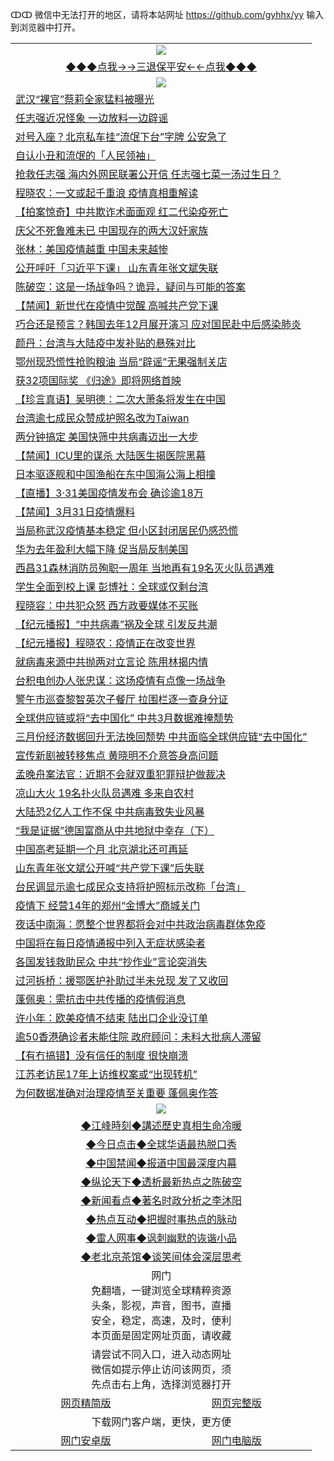 ↀↀ 微信中无法打开的地区，请将本站网址 https://github.com/gyhhx/yy 输入到浏览器中打开。 

 <table>
  <tr>
    <td colspan="2" align=center><img src="https://github.com/gyhhx/image-upload/blob/master/3t%20(1).jpg"></td>
 </tr>
 <tr><td colspan="2" align="center"><a href="https://xfine.casa/oo.aspx?name=ogQuit&key=exgxucyqmkwgvwch&from=yy">◆◆◆点我→→三退保平安←←点我◆◆◆</a></td></tr>
  <tr>
    <td colspan="2" align=center><img src="https://cdn.jsdelivr.net/gh/gyoupiodf/im1/%E7%BD%91%E9%97%A8%E6%96%B0%E9%97%BB1.jpg"></td>
 </tr>

<tr><td colspan="2" align="left"><a href="https://xfine.casa/?name=c1151027&key=exgxucyqmkwgvwch&from=yy">武汉“裸官”蔡莉全家猛料被曝光</a></td></tr>
<tr><td colspan="2" align="left"><a href="https://xfine.casa/?name=c1151008&key=exgxucyqmkwgvwch&from=yy">任志强近况怪象 一边放料一边辟谣</a></td></tr>
<tr><td colspan="2" align="left"><a href="https://xfine.casa/?name=c1151018&key=exgxucyqmkwgvwch&from=yy">对号入座？北京私车挂“流氓下台”字牌 公安急了</a></td></tr>
<tr><td colspan="2" align="left"><a href="https://xfine.casa/?name=c1151060&key=exgxucyqmkwgvwch&from=yy">自认小丑和流氓的「人民领袖」</a></td></tr>
<tr><td colspan="2" align="left"><a href="https://xfine.casa/?name=c1151061&key=exgxucyqmkwgvwch&from=yy">抢救任志强 海内外网民联署公开信 任志强七菜一汤过生日？</a></td></tr>
<tr><td colspan="2" align="left"><a href="https://xfine.casa/?name=c1151050&key=exgxucyqmkwgvwch&from=yy">程晓农：一文或起千重浪 疫情真相重解读</a></td></tr>
<tr><td colspan="2" align="left"><a href="https://xfine.casa/?name=c1151007&key=exgxucyqmkwgvwch&from=yy">【拍案惊奇】中共欺诈术面面观 红二代染疫死亡</a></td></tr>
<tr><td colspan="2" align="left"><a href="https://xfine.casa/?name=c1151087&key=exgxucyqmkwgvwch&from=yy">庆父不死鲁难未已 中国现存的两大汉奸家族</a></td></tr>
<tr><td colspan="2" align="left"><a href="https://xfine.casa/?name=c1151021&key=exgxucyqmkwgvwch&from=yy">张林：美国疫情越重 中国未来越惨</a></td></tr>
<tr><td colspan="2" align="left"><a href="https://xfine.casa/?name=c1151059&key=exgxucyqmkwgvwch&from=yy">公开呼吁「习近平下课」 山东青年张文斌失联</a></td></tr>
<tr><td colspan="2" align="left"><a href="https://xfine.casa/?name=c1151049&key=exgxucyqmkwgvwch&from=yy">陈破空：这是一场战争吗？诡异，疑问与可能的答案</a></td></tr>
<tr><td colspan="2" align="left"><a href="https://xfine.casa/?name=c1151084&key=exgxucyqmkwgvwch&from=yy">【禁闻】新世代在疫情中觉醒 高喊共产党下课</a></td></tr>
<tr><td colspan="2" align="left"><a href="https://xfine.casa/?name=c1151069&key=exgxucyqmkwgvwch&from=yy">巧合还是预言？韩国去年12月展开演习 应对国民赴中后感染肺炎</a></td></tr>
<tr><td colspan="2" align="left"><a href="https://xfine.casa/?name=c1151074&key=exgxucyqmkwgvwch&from=yy">颜丹：台湾与大陆疫中发补贴的悬殊对比</a></td></tr>
<tr><td colspan="2" align="left"><a href="https://xfine.casa/?name=c1151035&key=exgxucyqmkwgvwch&from=yy">鄂州现恐慌性抢购粮油 当局“辟谣”无果强制关店</a></td></tr>
<tr><td colspan="2" align="left"><a href="https://xfine.casa/?name=c1151073&key=exgxucyqmkwgvwch&from=yy">获32项国际奖 《归途》即将网络首映</a></td></tr>
<tr><td colspan="2" align="left"><a href="https://xfine.casa/?name=c1151026&key=exgxucyqmkwgvwch&from=yy">【珍言真语】吴明德：二次大萧条将发生在中国</a></td></tr>
<tr><td colspan="2" align="left"><a href="https://xfine.casa/?name=c1151076&key=exgxucyqmkwgvwch&from=yy">台湾逾七成民众赞成护照名改为Taiwan</a></td></tr>
<tr><td colspan="2" align="left"><a href="https://xfine.casa/?name=c1151079&key=exgxucyqmkwgvwch&from=yy">两分钟搞定 美国快筛中共病毒迈出一大步</a></td></tr>
<tr><td colspan="2" align="left"><a href="https://xfine.casa/?name=c1151034&key=exgxucyqmkwgvwch&from=yy">【禁闻】ICU里的谋杀 大陆医生揭医院黑幕</a></td></tr>
<tr><td colspan="2" align="left"><a href="https://xfine.casa/?name=c1151053&key=exgxucyqmkwgvwch&from=yy">日本驱逐舰和中国渔船在东中国海公海上相撞</a></td></tr>
<tr><td colspan="2" align="left"><a href="https://xfine.casa/?name=c1151072&key=exgxucyqmkwgvwch&from=yy">【直播】3·31美国疫情发布会 确诊逾18万</a></td></tr>
<tr><td colspan="2" align="left"><a href="https://xfine.casa/?name=c1151086&key=exgxucyqmkwgvwch&from=yy">【禁闻】3月31日疫情爆料</a></td></tr>
<tr><td colspan="2" align="left"><a href="https://xfine.casa/?name=c1151068&key=exgxucyqmkwgvwch&from=yy">当局称武汉疫情基本稳定 但小区封闭居民仍感恐慌</a></td></tr>
<tr><td colspan="2" align="left"><a href="https://xfine.casa/?name=c1151067&key=exgxucyqmkwgvwch&from=yy">华为去年盈利大幅下降 促当局反制美国</a></td></tr>
<tr><td colspan="2" align="left"><a href="https://xfine.casa/?name=c1151063&key=exgxucyqmkwgvwch&from=yy">西昌31森林消防员殉职一周年 当地再有19名灭火队员遇难</a></td></tr>
<tr><td colspan="2" align="left"><a href="https://xfine.casa/?name=c1151016&key=exgxucyqmkwgvwch&from=yy">学生全面到校上课 彭博社：全球或仅剩台湾</a></td></tr>
<tr><td colspan="2" align="left"><a href="https://xfine.casa/?name=c1151020&key=exgxucyqmkwgvwch&from=yy">程晓容：中共犯众怒 西方政要媒体不买账</a></td></tr>
<tr><td colspan="2" align="left"><a href="https://xfine.casa/?name=c1151046&key=exgxucyqmkwgvwch&from=yy">【纪元播报】“中共病毒”祸及全球 引发反共潮</a></td></tr>
<tr><td colspan="2" align="left"><a href="https://xfine.casa/?name=c1151047&key=exgxucyqmkwgvwch&from=yy">【纪元播报】程晓农：疫情正在改变世界</a></td></tr>
<tr><td colspan="2" align="left"><a href="https://xfine.casa/?name=c1151040&key=exgxucyqmkwgvwch&from=yy">就病毒来源中共抛两对立言论 陈用林揭内情</a></td></tr>
<tr><td colspan="2" align="left"><a href="https://xfine.casa/?name=c1151066&key=exgxucyqmkwgvwch&from=yy">台积电创办人张忠谋：这场疫情有点像一场战争</a></td></tr>
<tr><td colspan="2" align="left"><a href="https://xfine.casa/?name=c1151078&key=exgxucyqmkwgvwch&from=yy">警午市巡查黎智英次子餐厅 拉围栏逐一查身分证</a></td></tr>
<tr><td colspan="2" align="left"><a href="https://xfine.casa/?name=c1151085&key=exgxucyqmkwgvwch&from=yy">全球供应链或将“去中国化” 中共3月数据难掩颓势</a></td></tr>
<tr><td colspan="2" align="left"><a href="https://xfine.casa/?name=c1151075&key=exgxucyqmkwgvwch&from=yy">三月份经济数据回升无法挽回颓势 中共面临全球供应链“去中国化”</a></td></tr>
<tr><td colspan="2" align="left"><a href="https://xfine.casa/?name=c1151081&key=exgxucyqmkwgvwch&from=yy">宣传新剧被转移焦点 黄晓明不介意答身高问题</a></td></tr>
<tr><td colspan="2" align="left"><a href="https://xfine.casa/?name=c1151065&key=exgxucyqmkwgvwch&from=yy">孟晚舟案法官：近期不会就双重犯罪辩护做裁决</a></td></tr>
<tr><td colspan="2" align="left"><a href="https://xfine.casa/?name=c1151071&key=exgxucyqmkwgvwch&from=yy">凉山大火 19名扑火队员遇难 多来自农村</a></td></tr>
<tr><td colspan="2" align="left"><a href="https://xfine.casa/?name=c1151015&key=exgxucyqmkwgvwch&from=yy">大陆恐2亿人工作不保 中共病毒致失业风暴</a></td></tr>
<tr><td colspan="2" align="left"><a href="https://xfine.casa/?name=c1151082&key=exgxucyqmkwgvwch&from=yy">“我是证据”德国富商从中共地狱中幸存（下）</a></td></tr>
<tr><td colspan="2" align="left"><a href="https://xfine.casa/?name=c1151048&key=exgxucyqmkwgvwch&from=yy">中国高考延期一个月 北京湖北还可再延</a></td></tr>
<tr><td colspan="2" align="left"><a href="https://xfine.casa/?name=c1151017&key=exgxucyqmkwgvwch&from=yy">山东青年张文斌公开喊“共产党下课”后失联</a></td></tr>
<tr><td colspan="2" align="left"><a href="https://xfine.casa/?name=c1151062&key=exgxucyqmkwgvwch&from=yy">台民调显示逾七成民众支持将护照标示改称「台湾」</a></td></tr>
<tr><td colspan="2" align="left"><a href="https://xfine.casa/?name=c1151014&key=exgxucyqmkwgvwch&from=yy">疫情下 经营14年的郑州“金博大”商城关门</a></td></tr>
<tr><td colspan="2" align="left"><a href="https://xfine.casa/?name=c1151030&key=exgxucyqmkwgvwch&from=yy">夜话中南海：愿整个世界都将会对中共政治病毒群体免疫</a></td></tr>
<tr><td colspan="2" align="left"><a href="https://xfine.casa/?name=c1151055&key=exgxucyqmkwgvwch&from=yy">中国将在每日疫情通报中列入无症状感染者</a></td></tr>
<tr><td colspan="2" align="left"><a href="https://xfine.casa/?name=c1151038&key=exgxucyqmkwgvwch&from=yy">各国发钱救助民众 中共“抄作业”言论突消失</a></td></tr>
<tr><td colspan="2" align="left"><a href="https://xfine.casa/?name=c1151029&key=exgxucyqmkwgvwch&from=yy">过河拆桥：援鄂医护补助过半未兑现 发了又收回</a></td></tr>
<tr><td colspan="2" align="left"><a href="https://xfine.casa/?name=c1151028&key=exgxucyqmkwgvwch&from=yy">蓬佩奥：需抗击中共传播的疫情假消息</a></td></tr>
<tr><td colspan="2" align="left"><a href="https://xfine.casa/?name=c1151083&key=exgxucyqmkwgvwch&from=yy">许小年：欧美疫情不结束 陆出口企业没订单</a></td></tr>
<tr><td colspan="2" align="left"><a href="https://xfine.casa/?name=c1151064&key=exgxucyqmkwgvwch&from=yy">逾50香港确诊者未能住院 政府顾问：未料大批病人滞留</a></td></tr>
<tr><td colspan="2" align="left"><a href="https://xfine.casa/?name=c1151024&key=exgxucyqmkwgvwch&from=yy">【有冇搞错】没有信任的制度 很快崩溃</a></td></tr>
<tr><td colspan="2" align="left"><a href="https://xfine.casa/?name=c1151052&key=exgxucyqmkwgvwch&from=yy">江苏老访民17年上访维权案或“出现转机”</a></td></tr>
<tr><td colspan="2" align="left"><a href="https://xfine.casa/?name=c1151045&key=exgxucyqmkwgvwch&from=yy">为何数据准确对治理疫情至关重要 蓬佩奥作答</a></td></tr>

 <tr>
   <td colspan="2" align=center><img src="https://cdn.jsdelivr.net/gh/gyoupiodf/im1/jf-1.jpg"></td>
  </tr>
   <tr>
   <td colspan="2" align=center> 
<a href="https://xfine.casa/oo.aspx?name=c922850&key=exgxucyqmkwgvwch&from=yy&tag=9877">◆江峰時刻◆講述歷史真相生命冷暖</a><br/>
    </td>
  </tr>
   <tr>
   <td colspan="2" align=center> 
<a href="https://xfine.casa/oo.aspx?name=c816850&key=exgxucyqmkwgvwch&from=yy&tag=9877">◆今日点击◆全球华语最热脱口秀</a><br/>
    </td>
  </tr>
  <tr>
  <td colspan="2" align=center>
<a href="https://xfine.casa/oo.aspx?name=c816860&key=exgxucyqmkwgvwch&from=yy&tag=99733110">◆中国禁闻◆报道中国最深度内幕</a><br/>
   </tr>
  <tr>
     <td colspan="2" align=center>
<a href="https://xfine.casa/oo.aspx?name=c816855&key=exgxucyqmkwgvwch&from=yy&tag=997110">◆纵论天下◆透析最新热点之陈破空</a><br/>
   </tr>
   <tr>
      <td colspan="2" align=center>
<a href="https://xfine.casa/oo.aspx?name=c838308&key=exgxucyqmkwgvwch&from=yy&tag=9973110">◆新闻看点◆著名时政分析之李沐阳</a><br/>
   </tr>
   <tr>
     <td colspan="2" align=center>
<a href="https://xfine.casa/oo.aspx?name=c816852&key=exgxucyqmkwgvwch&from=yy&tag=9733110">◆热点互动◆把握时事热点的脉动</a><br/>
   </tr>
   <tr>
      <td colspan="2" align=center>
<a href="https://xfine.casa/oo.aspx?name=c816694&key=exgxucyqmkwgvwch&from=yy&tag=93310">◆雷人网事◆讽刺幽默的诙谐小品</a><br/>
   </tr>
   <tr>
    <td colspan="2" align=center>
<a href="https://xfine.casa/oo.aspx?name=c816650&key=exgxucyqmkwgvwch&from=yy&tag=9973110">◆老北京茶馆◆谈笑间体会深层思考</a><br/>
   </tr>
<tr>
    <td colspan="2" align="center">网门<br/>免翻墙，一键浏览全球精粹资源<br/>头条，影视，声音，图书，直播<br/>安全，稳定，高速，及时，便利<br/>本页面是固定网址页面，请收藏</td>
  <tr>
  <tr>
    <td colspan="2" align="center">请尝试不同入口，进入动态网址<br/>微信如提示停止访问该网页，须<br/>先点击右上角，选择浏览器打开</td>
  <tr>  
  <tr>
    <td align="center"><a href="https://gitcdn.xyz/repo/otiny/up/master/show002.htm">网页精简版</a></td>
    <td align="center"><a href="https://gitcdn.xyz/repo/otiny/up/master/show001.htm">网页完整版</a></td>
  </tr>
  <tr>
    <td colspan="2" align="center">下载网门客户端，更快，更方便</td>
  <tr>
  <tr>
    <td align="center"><a href="https://raw.githubusercontent.com/opipe/up/master/oGatea.apk">网门安卓版</a></td>
    <td align="center"><a href="https://raw.githubusercontent.com/opipe/up/master/oGate.zip">网门电脑版</a></td>
  </tr>

</table>

